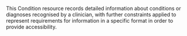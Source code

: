 This Condition resource records detailed information about conditions or diagnoses recognised by a clinician, with further constraints applied to represent requirements for information in a specific format in order to provide accessibility.